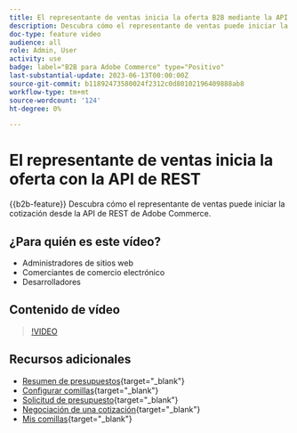 ```yaml
---
title: El representante de ventas inicia la oferta B2B mediante la API de REST
description: Descubra cómo el representante de ventas puede iniciar la cotización desde la API de REST de Adobe Commerce.
doc-type: feature video
audience: all
role: Admin, User
activity: use
badge: label="B2B para Adobe Commerce" type="Positivo"
last-substantial-update: 2023-06-13T00:00:00Z
source-git-commit: b11892473580024f2312c0d80102196409888ab8
workflow-type: tm+mt
source-wordcount: '124'
ht-degree: 0%

---
```


# El representante de ventas inicia la oferta con la API de REST

{{b2b-feature}}
Descubra cómo el representante de ventas puede iniciar la cotización desde la API de REST de Adobe Commerce.

## ¿Para quién es este vídeo?

- Administradores de sitios web
- Comerciantes de comercio electrónico
- Desarrolladores

## Contenido de vídeo

>[!VIDEO](https://video.tv.adobe.com/v/3420414?learn=on)

## Recursos adicionales

- [Resumen de presupuestos](https://experienceleague.adobe.com/docs/commerce-admin/b2b/quotes/quotes.html){target="_blank"}
- [Configurar comillas](https://experienceleague.adobe.com/docs/commerce-admin/b2b/quotes/configure-quotes.html){target="_blank"}
- [Solicitud de presupuesto](https://experienceleague.adobe.com/docs/commerce-admin/b2b/quotes/quote-request.html){target="_blank"}
- [Negociación de una cotización](https://experienceleague.adobe.com/docs/commerce-admin/b2b/quotes/quote-price-negotiation.html){target="_blank"}
- [Mis comillas](https://experienceleague.adobe.com/docs/commerce-admin/b2b/quotes/account-dashboard-my-quotes.html){target="_blank"}
